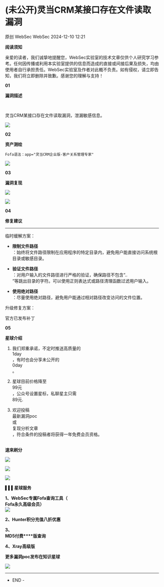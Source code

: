 #  (未公开)灵当CRM某接口存在文件读取漏洞   
原创 WebSec  WebSec   2024-12-10 12:21  
  
**阅读须知**  
  
亲爱的读者，我们诚挚地提醒您，WebSec实验室的技术文章仅供个人研究学习参考。任何因传播或利用本实验室提供的信息而造成的直接或间接后果及损失，均由使用者自行承担责任。WebSec实验室及作者对此概不负责。如有侵权，请立即告知，我们将立即删除并致歉。感谢您的理解与支持！  
  
  
  
  
  
  
  
**01**  
  
  
**漏洞描述**  
  
  
      
  
灵当CRM某接口存在文件读取漏洞，泄漏敏感信息。  
  
![](https://mmbiz.qpic.cn/mmbiz_png/ssAcvVwPLCXP9wksACaZXHPAaPWhlxITGvTIpuudmKAFaEqlhaTMjbbIvAwLe60KrVBdkicEXb5cVicichicYe64fw/640?wx_fmt=png&from=appmsg "")  
  
  
  
  
**02**  
  
  
**资产测绘**  
  
  
  
  
```
Fofa语法：app="灵当CRM企业版-客户关系管理专家"
```  
  
![](https://mmbiz.qpic.cn/mmbiz_png/ssAcvVwPLCXP9wksACaZXHPAaPWhlxITiadDH5VGiaVDPnXuzPFY5mrANTpjjzvicpqWsfc3z7NPcjbOT4tH2rBFQ/640?wx_fmt=png&from=appmsg "")  
  
  
  
  
**03**  
  
  
**漏洞复现**  
  
  
![](https://mmbiz.qpic.cn/mmbiz_png/ssAcvVwPLCXP9wksACaZXHPAaPWhlxITFyRlKSkDnkkNw3xCsQ6ibiauxUYic2vvRmLUUpVib80tCpeGEvhiaT9nhNw/640?wx_fmt=png&from=appmsg "")  
  
![](https://mmbiz.qpic.cn/mmbiz_png/ssAcvVwPLCXP9wksACaZXHPAaPWhlxITIx2YxS7odzwnq0Awqeiag0xx1BCnq1LiaQC8Vgd6YCMH4h0EEWQnBZaA/640?wx_fmt=png&from=appmsg "")  
  
  
  
  
**04**  
  
  
**修复建议**  
  
****  
  
  
临时缓解方案：  
- **限制文件路径**  
：始终将文件路径限制在应用程序的特定目录内，避免用户能直接访问系统根目录或敏感目录。  
  
- **验证文件路径**  
：对用户输入的文件路径进行严格的验证，确保路径不包含“..  
”等跳出目录的字符。可以使用正则表达式或路径清理函数过滤用户输入。  
  
- **使用绝对路径**  
：尽量使用绝对路径，避免用户能通过相对路径改变访问的文件位置。  
  
升级修复方案：  
  
官方已发布补丁  
  
  
  
**05**  
  
  
**星球介绍**  
  
  
1. 我们郑重承诺，不定时推送高质量的  
1day  
，有时也会分享未公开的  
0day  
。  
  
1. 星球目前价格降至  
99元  
，公众号设置星标，私聊星主只需  
89元.  
  
1. 欢迎投稿  
最新漏洞poc  
或  
复现分析文章  
，符合条件的投稿者将获得一年免费会员资格。  
  
                                      
**速来刷分**  
  
![](https://mmbiz.qpic.cn/mmbiz_jpg/ssAcvVwPLCUhA5hAcDMBQgTaJsXE1uluQH0hEFd4XV9myj2SadMnV9SFS792os2A5JbDFuNZU78acgD83yqjaw/640?wx_fmt=other&from=appmsg "")  
  
![](https://mmbiz.qpic.cn/mmbiz_jpg/ssAcvVwPLCUhA5hAcDMBQgTaJsXE1uluC3wh0ve4RxJFPgwrkzsicJOdVpKd0k7CvVQ3kAlHofGX75EZNefic7KQ/640?wx_fmt=other&from=appmsg "")  
  
![](https://mmbiz.qpic.cn/mmbiz_png/ssAcvVwPLCVDaBanNRWoiaHrEsXv4ol8bFewWtfRPRPCiaJ3fibDy0rlYSnYMJED3eWFOjZzkj6QKpVWNqQbtNozQ/640?wx_fmt=png&from=appmsg "")  
  
  
  
  
**▌▌▌星球服务**  
  
**1、WebSec专属Fofa查询工具（**  
**Fofa****永久高级会员）******  
![](https://mmbiz.qpic.cn/mmbiz_png/ssAcvVwPLCUTrJuXibRP1Yu0O3w6L8hOy5sZJfHBugLxoITVTBlLZoSiaKEdIhL7tRY78ndQgznK00PzU0vU9Qlw/640?wx_fmt=png&from=appmsg&wxfrom=5&wx_lazy=1&wx_co=1 "")  
  
  
**2、Hunter积分充值八折优惠**  
  
**3、**  
**MD5付费****版查询**  
  
**4、Xray高级版**  
  
**更多漏洞poc发布在知识星球**  
  
![](https://mmbiz.qpic.cn/mmbiz_jpg/ssAcvVwPLCXP9wksACaZXHPAaPWhlxITrYYgLW0yoG6NAIteEfXRyZnHZgmSIqqu5uE58KLs8YZy1tH526BZGg/640?wx_fmt=jpeg&from=appmsg "")  
  
  
****  
- END -  
  
  
  
  
